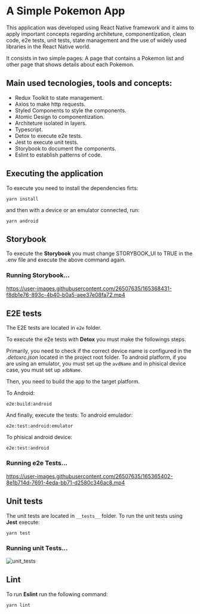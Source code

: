 # A Simple Pokemon App

This application was developed using React Native framework and it aims to apply important concepts regarding architeture, componentization, clean code, e2e tests, unit tests, state management and the use of widely used libraries in the React Native world.  

It consists in two simple pages: A page that contains a Pokemon list and other page that shows details about each Pokemon.

## Main used tecnologies, tools and concepts:

* Redux Toolkit to state management.
* Axios to make http requests.
* Styled Components to style the components.
* Atomic Design to componentization.
* Architeture isolated in layers.
* Typescript.
* Detox to execute e2e tests.
* Jest to execute unit tests.
* Storybook to document the components.
* Eslint to establish patterns of code.

## Executing the application

To execute you need to install the dependencies firts:

```console
yarn install
```
and then with a device or an emulator connected, run:

```console
yarn android
```

## Storybook

To execute the **Storybook** you must change STORYBOOK_UI to TRUE in the .env file and execute the above command again.

### Running Storybook...

https://user-images.githubusercontent.com/26507635/165368431-f8db1e76-893c-4b40-b0a5-aee37e08fa72.mp4


## E2E tests

The E2E tests are located in `e2e` folder.

To execute the e2e tests with **Detox** you must make the followings steps.

Primarily, you need to check if the correct device name is configured in the <i>.detoxrc.json</i> located in the project root folder. To android platform, if you are using an emulator, you must set up the `avdName` and in phisical device case, you must set up `adbName`.

Then, you need to build the app to the target platform.

To Android:

```console
e2e:build:android
```

And finally, execute the tests:
To android emulador:

```console
e2e:test:android:emulator
```

To phisical android device:

```console
e2e:test:android
```
### Running e2e Tests...

https://user-images.githubusercontent.com/26507635/165365402-8e1b714d-7691-4eda-bb71-d2580c346ac8.mp4

## Unit tests

The unit tests are located in `__tests__` folder.
To run the unit tests using **Jest** execute:

```console
yarn test
```

### Running unit Tests...
![unit_tests](https://user-images.githubusercontent.com/26507635/165366105-5551f576-9e2b-4a06-b069-acc5e7097c45.gif)

## Lint

To run **Eslint** run the following command:

```console
yarn lint
```
